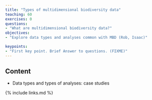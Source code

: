 ```yaml
---
title: "Types of multidimensional biodiversity data"
teaching: 60
exercises: 0
questions:
- "What are multidimensional biodiversity data?"
objectives:
- "Explore data types and analyses common with MBD (Rob, Isaac)" 

keypoints:
- "First key point. Brief Answer to questions. (FIXME)"
---
```




## Content
- Data types and types of analyses: case studies 
    


{% include links.md %}

